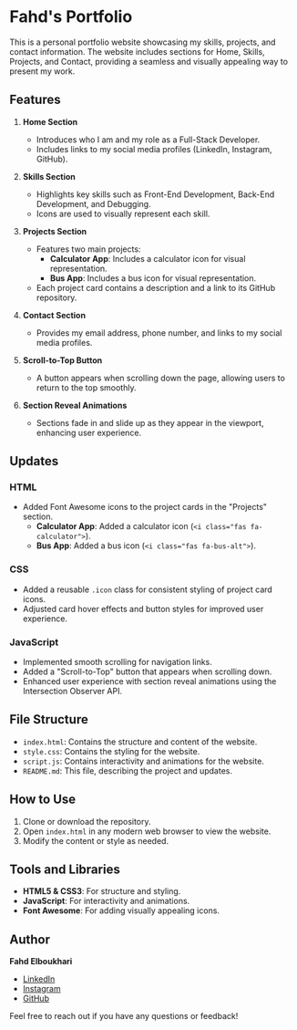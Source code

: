 
# Fahd's Portfolio

This is a personal portfolio website showcasing my skills, projects, and contact information. The website includes sections for Home, Skills, Projects, and Contact, providing a seamless and visually appealing way to present my work.

## Features

1. **Home Section**
   - Introduces who I am and my role as a Full-Stack Developer.
   - Includes links to my social media profiles (LinkedIn, Instagram, GitHub).

2. **Skills Section**
   - Highlights key skills such as Front-End Development, Back-End Development, and Debugging.
   - Icons are used to visually represent each skill.

3. **Projects Section**
   - Features two main projects:
     - **Calculator App**: Includes a calculator icon for visual representation.
     - **Bus App**: Includes a bus icon for visual representation.
   - Each project card contains a description and a link to its GitHub repository.

4. **Contact Section**
   - Provides my email address, phone number, and links to my social media profiles.

5. **Scroll-to-Top Button**
   - A button appears when scrolling down the page, allowing users to return to the top smoothly.

6. **Section Reveal Animations**
   - Sections fade in and slide up as they appear in the viewport, enhancing user experience.

## Updates

### HTML
- Added Font Awesome icons to the project cards in the "Projects" section.
  - **Calculator App**: Added a calculator icon (`<i class="fas fa-calculator">`).
  - **Bus App**: Added a bus icon (`<i class="fas fa-bus-alt">`).

### CSS
- Added a reusable `.icon` class for consistent styling of project card icons.
- Adjusted card hover effects and button styles for improved user experience.

### JavaScript
- Implemented smooth scrolling for navigation links.
- Added a "Scroll-to-Top" button that appears when scrolling down.
- Enhanced user experience with section reveal animations using the Intersection Observer API.

## File Structure

- `index.html`: Contains the structure and content of the website.
- `style.css`: Contains the styling for the website.
- `script.js`: Contains interactivity and animations for the website.
- `README.md`: This file, describing the project and updates.

## How to Use

1. Clone or download the repository.
2. Open `index.html` in any modern web browser to view the website.
3. Modify the content or style as needed.

## Tools and Libraries

- **HTML5 & CSS3**: For structure and styling.
- **JavaScript**: For interactivity and animations.
- **Font Awesome**: For adding visually appealing icons.

## Author

**Fahd Elboukhari**  
- [LinkedIn](https://www.linkedin.com/in/fahd-elboukhari-70aaab27b/)  
- [Instagram](https://www.instagram.com/fahd._.001/)  
- [GitHub](https://github.com/Fahd-Elboukhari)

Feel free to reach out if you have any questions or feedback!

